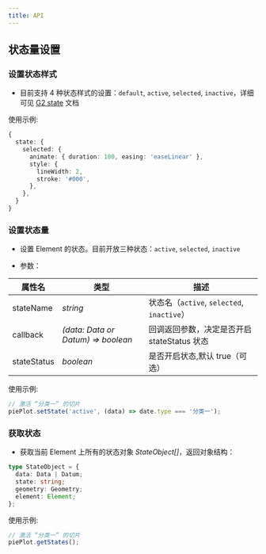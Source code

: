 ```yaml
---
title: API
---
```


## 状态量设置

### 设置状态样式

- 目前支持 4 种状态样式的设置：`default`, `active`, `selected`, `inactive`，详细可见 [G2 state](https://g2.antv.vision/en/docs/api/geometry/geometry#state) 文档

使用示例:

```ts
{
  state: {
    selected: {
      animate: { duration: 100, easing: 'easeLinear' },
      style: {
        lineWidth: 2,
        stroke: '#000',
      },
    },
  }
}
```

### 设置状态量

- 设置 Element 的状态。目前开放三种状态：`active`, `selected`, `inactive`

- 参数：

| 属性名      | 类型                               | 描述                                        |
| ----------- | ---------------------------------- | ------------------------------------------- |
| stateName   | _string_                           | 状态名（`active`, `selected`, `inactive`）  |
| callback    | _(data: Data or Datum) => boolean_ | 回调返回参数，决定是否开启 stateStatus 状态 |
| stateStatus | _boolean_                          | 是否开启状态,默认 true（可选）              |

使用示例:

```ts
// 激活 “分类一” 的切片
piePlot.setState('active', (data) => date.type === '分类一');
```

### 获取状态

- 获取当前 Element 上所有的状态对象 _StateObject[]_，返回对象结构：

```typescript
type StateObject = {
  data: Data | Datum;
  state: string;
  geometry: Geometry;
  element: Element;
};
```

使用示例:

```ts
// 激活 “分类一” 的切片
piePlot.getStates();
```
